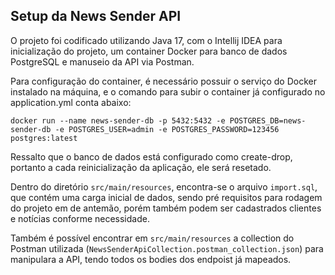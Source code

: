 ## Setup da News Sender API

O projeto foi codificado utilizando Java 17, com o Intellij IDEA para inicialização do projeto, um container Docker para banco de dados PostgreSQL e manuseio da API via Postman.

Para configuração do container, é necessário possuir o serviço do Docker instalado na máquina, e o comando para subir o container já configurado no application.yml conta abaixo:

`docker run --name news-sender-db -p 5432:5432 -e POSTGRES_DB=news-sender-db -e POSTGRES_USER=admin -e POSTGRES_PASSWORD=123456 postgres:latest`

Ressalto que o banco de dados está configurado como create-drop, portanto a cada reinicialização da aplicação, ele será resetado.

Dentro do diretório `src/main/resources`, encontra-se o arquivo `import.sql`, que contém uma carga inicial de dados, sendo pré requisitos para rodagem do projeto em de antemão, porém também podem ser cadastrados clientes e notícias conforme necessidade.

Também é possível encontrar em `src/main/resources` a collection do Postman utilizada (`NewsSenderApiCollection.postman_collection.json`) para manipulara a API, tendo todos os bodies dos endpoist já mapeados.